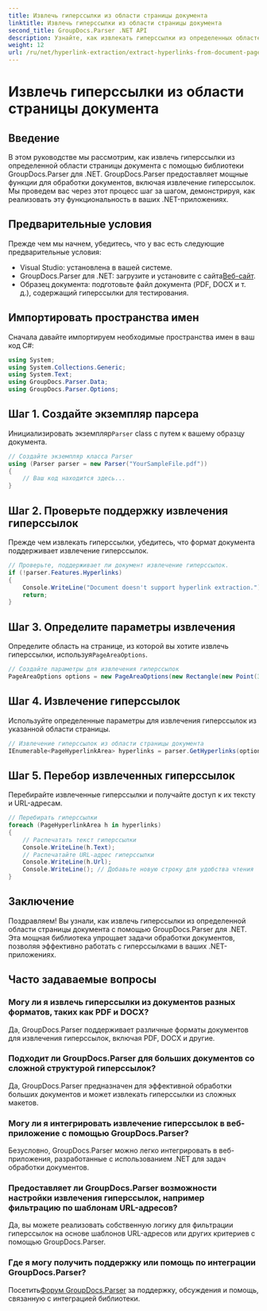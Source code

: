 ```yaml
---
title: Извлечь гиперссылки из области страницы документа
linktitle: Извлечь гиперссылки из области страницы документа
second_title: GroupDocs.Parser .NET API
description: Узнайте, как извлекать гиперссылки из определенных областей документа с помощью GroupDocs.Parser для .NET. Расширьте свои возможности обработки документов.
weight: 12
url: /ru/net/hyperlink-extraction/extract-hyperlinks-from-document-page-area/
---
```


# Извлечь гиперссылки из области страницы документа

## Введение
В этом руководстве мы рассмотрим, как извлечь гиперссылки из определенной области страницы документа с помощью библиотеки GroupDocs.Parser для .NET. GroupDocs.Parser предоставляет мощные функции для обработки документов, включая извлечение гиперссылок. Мы проведем вас через этот процесс шаг за шагом, демонстрируя, как реализовать эту функциональность в ваших .NET-приложениях.
## Предварительные условия
Прежде чем мы начнем, убедитесь, что у вас есть следующие предварительные условия:
- Visual Studio: установлена в вашей системе.
- GroupDocs.Parser для .NET: загрузите и установите с сайта[Веб-сайт](https://releases.groupdocs.com/parser/net/).
- Образец документа: подготовьте файл документа (PDF, DOCX и т. д.), содержащий гиперссылки для тестирования.

## Импортировать пространства имен
Сначала давайте импортируем необходимые пространства имен в ваш код C#:
```csharp
using System;
using System.Collections.Generic;
using System.Text;
using GroupDocs.Parser.Data;
using GroupDocs.Parser.Options;
```
## Шаг 1. Создайте экземпляр парсера
 Инициализировать экземпляр`Parser` class с путем к вашему образцу документа.
```csharp
// Создайте экземпляр класса Parser
using (Parser parser = new Parser("YourSampleFile.pdf"))
{
    // Ваш код находится здесь...
}
```
## Шаг 2. Проверьте поддержку извлечения гиперссылок
Прежде чем извлекать гиперссылки, убедитесь, что формат документа поддерживает извлечение гиперссылок.
```csharp
// Проверьте, поддерживает ли документ извлечение гиперссылок.
if (!parser.Features.Hyperlinks)
{
    Console.WriteLine("Document doesn't support hyperlink extraction.");
    return;
}
```
## Шаг 3. Определите параметры извлечения
 Определите область на странице, из которой вы хотите извлечь гиперссылки, используя`PageAreaOptions`.
```csharp
// Создайте параметры для извлечения гиперссылок
PageAreaOptions options = new PageAreaOptions(new Rectangle(new Point(380, 90), new Size(150, 50)));
```
## Шаг 4. Извлечение гиперссылок
Используйте определенные параметры для извлечения гиперссылок из указанной области страницы.
```csharp
// Извлечение гиперссылок из области страницы документа
IEnumerable<PageHyperlinkArea> hyperlinks = parser.GetHyperlinks(options);
```
## Шаг 5. Перебор извлеченных гиперссылок
Перебирайте извлеченные гиперссылки и получайте доступ к их тексту и URL-адресам.
```csharp
// Перебирать гиперссылки
foreach (PageHyperlinkArea h in hyperlinks)
{
    // Распечатать текст гиперссылки
    Console.WriteLine(h.Text);
    // Распечатайте URL-адрес гиперссылки
    Console.WriteLine(h.Url);
    Console.WriteLine(); // Добавьте новую строку для удобства чтения
}
```

## Заключение
Поздравляем! Вы узнали, как извлечь гиперссылки из определенной области страницы документа с помощью GroupDocs.Parser для .NET. Эта мощная библиотека упрощает задачи обработки документов, позволяя эффективно работать с гиперссылками в ваших .NET-приложениях.

## Часто задаваемые вопросы
### Могу ли я извлечь гиперссылки из документов разных форматов, таких как PDF и DOCX?
Да, GroupDocs.Parser поддерживает различные форматы документов для извлечения гиперссылок, включая PDF, DOCX и другие.
### Подходит ли GroupDocs.Parser для больших документов со сложной структурой гиперссылок?
Да, GroupDocs.Parser предназначен для эффективной обработки больших документов и может извлекать гиперссылки из сложных макетов.
### Могу ли я интегрировать извлечение гиперссылок в веб-приложение с помощью GroupDocs.Parser?
Безусловно, GroupDocs.Parser можно легко интегрировать в веб-приложения, разработанные с использованием .NET для задач обработки документов.
### Предоставляет ли GroupDocs.Parser возможности настройки извлечения гиперссылок, например фильтрацию по шаблонам URL-адресов?
Да, вы можете реализовать собственную логику для фильтрации гиперссылок на основе шаблонов URL-адресов или других критериев с помощью GroupDocs.Parser.
### Где я могу получить поддержку или помощь по интеграции GroupDocs.Parser?
 Посетить[Форум GroupDocs.Parser](https://forum.groupdocs.com/c/parser/17) за поддержку, обсуждения и помощь, связанную с интеграцией библиотеки.